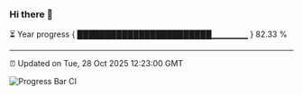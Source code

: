 ### Hi there 👋

⏳ Year progress { ████████████████████████▁▁▁▁▁▁ } 82.33 %

---

⏰ Updated on Tue, 28 Oct 2025 12:23:00 GMT

![Progress Bar CI](https://github.com/Shyam-Makwana/GitHub-Actions-Demo/workflows/Progress%20Bar%20CI/badge.svg)
